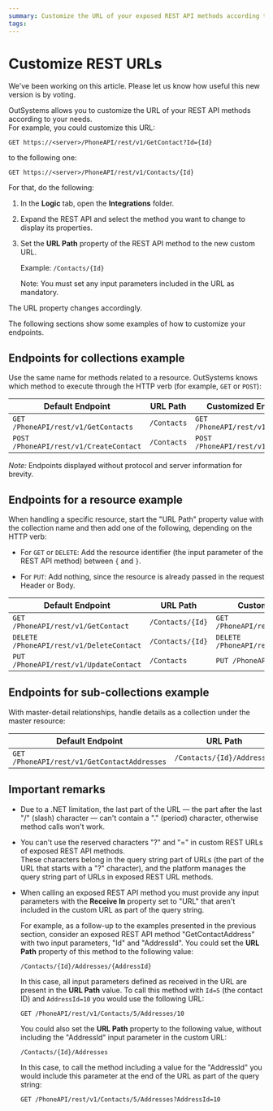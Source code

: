 ```yaml
---
summary: Customize the URL of your exposed REST API methods according to your needs.
tags: 
---
```


# Customize REST URLs

<div class="info" markdown="1">

We've been working on this article. Please let us know how useful this new version is by voting.

</div>

OutSystems allows you to customize the URL of your REST API methods according to your needs.  
For example, you could customize this URL:

`GET https://<server>/PhoneAPI/rest/v1/GetContact?Id={Id}`  

to the following one:

`GET https://<server>/PhoneAPI/rest/v1/Contacts/{Id}`

For that, do the following:

1. In the **Logic** tab, open the **Integrations** folder.

1. Expand the REST API and select the method you want to change to display its properties.

1. Set the **URL Path** property of the REST API method to the new custom URL.

    Example: `/Contacts/{Id}`

    Note: You must set any input parameters included in the URL as mandatory.

The URL property changes accordingly.

The following sections show some examples of how to customize your endpoints.

## Endpoints for collections example

Use the same name for methods related to a resource. OutSystems knows which method to execute through the HTTP verb (for example, `GET` or `POST`):

Default Endpoint | URL Path | Customized Endpoint
---|---|---
`GET /PhoneAPI/rest/v1/GetContacts` | `/Contacts` | `GET /PhoneAPI/rest/v1/Contacts`
`POST /PhoneAPI/rest/v1/CreateContact` | `/Contacts`  | `POST /PhoneAPI/rest/v1/Contacts`
  
_Note:_ Endpoints displayed without protocol and server information for brevity.

## Endpoints for a resource example

When handling a specific resource, start the "URL Path" property value with the collection name and then add one of the following, depending on the HTTP verb:

* For `GET` or `DELETE`: Add the resource identifier (the input parameter of the REST API method) between `{` and `}`.

* For `PUT`: Add nothing, since the resource is already passed in the request Header or Body.

Default Endpoint | URL Path | Customized Endpoint
---|---|---
`GET /PhoneAPI/rest/v1/GetContact` | `/Contacts/{Id}`  | `GET /PhoneAPI/rest/v1/Contacts/{Id}`
`DELETE /PhoneAPI/rest/v1/DeleteContact` | `/Contacts/{Id}` | `DELETE /PhoneAPI/restv1/Contacts/{Id}`
`PUT /PhoneAPI/rest/v1/UpdateContact` | `/Contacts` | `PUT /PhoneAPI/rest/v1/Contacts`

## Endpoints for sub-collections example

With master-detail relationships, handle details as a collection under the master resource:

Default Endpoint  |  URL Path  |  Customized Endpoint  
---|---|---  
`GET /PhoneAPI/rest/v1/GetContactAddresses` | `/Contacts/{Id}/Addresses` | `GET /PhoneAPI/rest/v1/Contacts/{Id}/Addresses`

## Important remarks

* Due to a .NET limitation, the last part of the URL — the part after the last "/" (slash) character — can't contain a "." (period) character, otherwise method calls won't work.

* You can't use the reserved characters "?" and "=" in custom REST URLs of exposed REST API methods.  
    These characters belong in the query string part of URLs (the part of the URL that starts with a "?" character), and the platform manages the query string part of URLs in exposed REST URL methods.

* When calling an exposed REST API method you must provide any input parameters with the **Receive In** property set to "URL" that aren't included in the custom URL as part of the query string.

    For example, as a follow-up to the examples presented in the previous section, consider an exposed REST API method "GetContactAddress" with two input parameters, "Id" and "AddressId". You could set the **URL Path** property of this method to the following value:

    `/Contacts/{Id}/Addresses/{AddressId}`

    In this case, all input parameters defined as received in the URL are present in the **URL Path** value. To call this method with `Id=5` (the contact ID) and `AddressId=10` you would use the following URL:

    `GET /PhoneAPI/rest/v1/Contacts/5/Addresses/10`

    You could also set the **URL Path** property to the following value, without including the "AddressId" input parameter in the custom URL:

    `/Contacts/{Id}/Addresses`

    In this case, to call the method including a value for the "AddressId" you would include this parameter at the end of the URL as part of the query string:

    `GET /PhoneAPI/rest/v1/Contacts/5/Addresses?AddressId=10`
